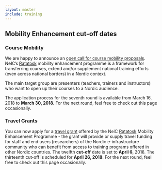 ```yaml
---
layout: master
include: training
---
```


## Mobility Enhancement cut-off dates

### Course Mobility
We are happy to announce an [open call for course mobility proposals](/training/course-mobility). NeIC’s [Ratatosk](/ratatosk) mobility enhancement programme is a framework for transferring courses, extend and/or supplement national training efforts (even across national borders) in a Nordic context.

The main target group are presenters (teachers, trainers and instructors) who want to open up their courses to a Nordic audience.

The application process for the seventh round is available from March 16, 2018 to **March 30, 2018**. For the next round, feel free to check out this page occasionally.


### Travel Grants
You can now apply for a [travel grant](/training/travel-grant) offered by the NeIC [Ratatosk](/ratatosk) Mobility Enhancement Programme - the grant will provide or supply travel funding for staff and end users (researchers) of the Nordic e-infrastructure community who can benefit from access to training programs offered in other Nordic countries.
The twelfth **cut-off** date is set to **April 6**, 2018. The thirteenth cut-off is scheduled for **April 26, 2018**. For the next round, feel free to check out this page occasionally.

